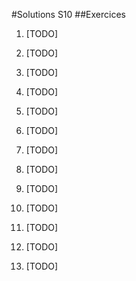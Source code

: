 #Solutions S10
##Exercices
1. [TODO]

2. [TODO]

3. [TODO]

4. [TODO]

5. [TODO]

6. [TODO]

7. [TODO]

8. [TODO]

9. [TODO]

10. [TODO]

11. [TODO]

12. [TODO]

13. [TODO]
